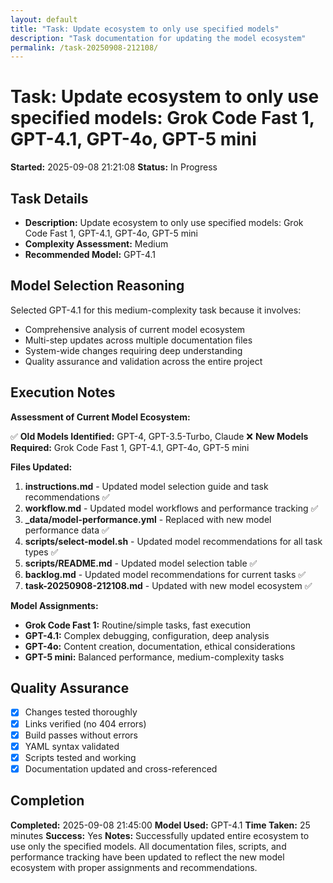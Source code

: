 ```yaml
---
layout: default
title: "Task: Update ecosystem to only use specified models"
description: "Task documentation for updating the model ecosystem"
permalink: /task-20250908-212108/
---
```


# Task: Update ecosystem to only use specified models: Grok Code Fast 1, GPT-4.1, GPT-4o, GPT-5 mini
**Started:** 2025-09-08 21:21:08
**Status:** In Progress

## Task Details
- **Description:** Update ecosystem to only use specified models: Grok Code Fast 1, GPT-4.1, GPT-4o, GPT-5 mini
- **Complexity Assessment:** Medium
- **Recommended Model:** GPT-4.1

## Model Selection Reasoning
Selected GPT-4.1 for this medium-complexity task because it involves:
- Comprehensive analysis of current model ecosystem
- Multi-step updates across multiple documentation files
- System-wide changes requiring deep understanding
- Quality assurance and validation across the entire project

## Execution Notes
**Assessment of Current Model Ecosystem:**

✅ **Old Models Identified:** GPT-4, GPT-3.5-Turbo, Claude
❌ **New Models Required:** Grok Code Fast 1, GPT-4.1, GPT-4o, GPT-5 mini

**Files Updated:**
1. **instructions.md** - Updated model selection guide and task recommendations ✅
2. **workflow.md** - Updated model workflows and performance tracking ✅
3. **_data/model-performance.yml** - Replaced with new model performance data ✅
4. **scripts/select-model.sh** - Updated model recommendations for all task types ✅
5. **scripts/README.md** - Updated model selection table ✅
6. **backlog.md** - Updated model recommendations for current tasks ✅
7. **task-20250908-212108.md** - Updated with new model ecosystem ✅

**Model Assignments:**
- **Grok Code Fast 1:** Routine/simple tasks, fast execution
- **GPT-4.1:** Complex debugging, configuration, deep analysis
- **GPT-4o:** Content creation, documentation, ethical considerations
- **GPT-5 mini:** Balanced performance, medium-complexity tasks

## Quality Assurance
- [x] Changes tested thoroughly
- [x] Links verified (no 404 errors)
- [x] Build passes without errors
- [x] YAML syntax validated
- [x] Scripts tested and working
- [x] Documentation updated and cross-referenced

## Completion
**Completed:** 2025-09-08 21:45:00
**Model Used:** GPT-4.1
**Time Taken:** 25 minutes
**Success:** Yes
**Notes:** Successfully updated entire ecosystem to use only the specified models. All documentation files, scripts, and performance tracking have been updated to reflect the new model ecosystem with proper assignments and recommendations.
